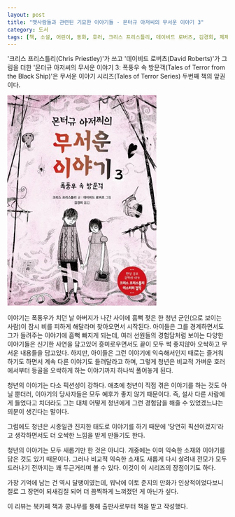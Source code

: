 ```yaml
---
layout: post
title: "뱃사람들과 관련된 기묘한 이야기들 - 몬터규 아저씨의 무서운 이야기 3"
category: 도서
tags: [책, 소설, 어린이, 동화, 호러, 크리스 프리스틀리, 데이비드 로버츠, 김경희, 제제의숲, 심야책방, 토네이도, 북카페 책과 콩나무, 서평]
---
```


'크리스 프리스틀리(Chris Priestley)'가 쓰고
'데이비드 로버츠(David Roberts)'가 그림을 더한
'몬터규 아저씨의 무서운 이야기 3: 폭풍우 속 방문객(Tales of Terror from the Black Ship)'은
무서운 이야기 시리즈(Tales of Terror Series) 두번째 책의 앞권이다.

![표지](/images/book/tales-of-terror-2-tales-of-terror-from-the-black-ship-part-1-book.jpg)

이야기는 폭풍우가 치던 날 아버지가 나간 사이에
흠뻑 젖은 한 청년 군인(으로 보이는 사람)이 잠시 비를 피하게 해달라며 찾아오면서 시작된다.
아이들은 그를 경계하면서도 그가 들려주는 이야기에 흠뻑 빠지게 되는데,
여러 선원들의 경험담처럼 보이는 다양한 이야기들은
신기한 사연을 담고있어 흥미로우면서도
끝이 모두 썩 좋지않아 오싹하고 무서운 내용들을 담고있다.
하지만, 아이들은 그런 이야기에 익숙해서인지 때로는 즐거워하기도 하면서 계속 다른 이야기도 들려달라고 하며,
그렇게 청년은 비교적 가벼운 호러에서부터 등골을 오싹하게 하는 이야기까지 하나씩 풀어놓게 된다.

청년의 이야기는 다소 픽션성이 강하다.
애초에 청년이 직접 겪은 이야기를 하는 것도 아닐 뿐더러,
이야기의 당사자들은 모두 예후가 좋지 않기 때문이다.
즉, 설사 다른 사람에게 들었다고 치더라도
그는 대체 어떻게 청년에게 그런 경험담을 해줄 수 있었겠느냐는 의문이 생긴다는 말이다.

그럼에도 청년은 시종일관 진지한 태도로 이야기를 하기 때문에
'당연히 픽션이겠지'라고 생각하면서도
더 오싹한 느낌을 받게 만들기도 한다.

청년의 이야기는 모두 새롭기만 한 것은 아니다.
개중에는 이미 익숙한 소재와 이야기를 담은 것도 있기 때문이다.
그러나 비교적 익숙한 소재도 새롭게 다시 살려내
전모가 모두 드러나기 전까지는 꽤 두근거리며 볼 수 있다.
이것이 이 시리즈의 장점이기도 하다.

가장 기억에 남는 건 역시 달팽이였는데,
워낙에 이토 준지의 만화가 인상적이었다보니 절로 그 장면이 되새김질 되어 더 끔찍하게 느껴졌던 게 아닌가 싶다.



<div class="im im-info">
이 리뷰는 북카페 책과 콩나무를 통해 출판사로부터 책을 받고 작성했다.
</div>
